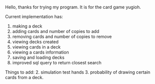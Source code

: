 Hello, thanks for trying my program. It is for the card game yugioh.

Current implementation has:
1. making a deck
2. adding cards and number of copies to add
3. removing cards and number of copies to remove
4. viewing decks created
5. viewing cards in a deck
6. viewing a cards information
7. saving and loading decks
8. improved sql query to return closest search

Things to add:
2. simulation test hands
3. probability of drawing certain cards from a deck.